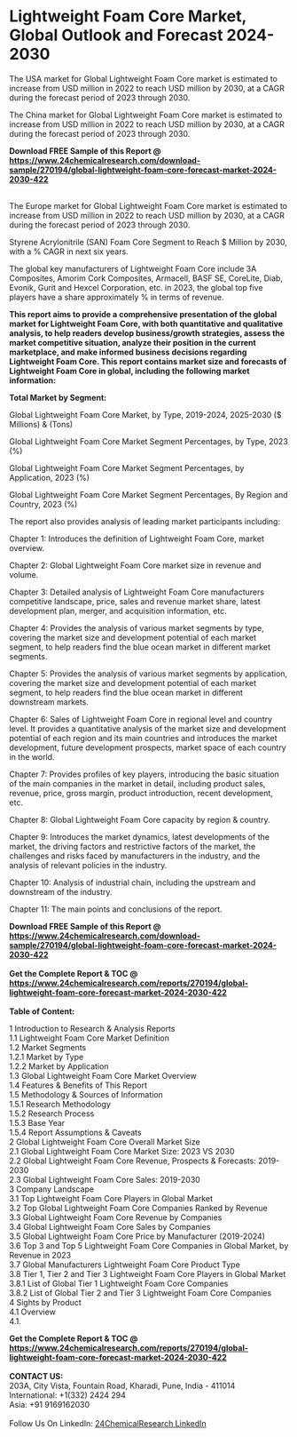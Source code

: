 <h1>Lightweight Foam Core Market, Global Outlook and Forecast 2024-2030</h1><p>The USA market for Global Lightweight Foam Core market is estimated to increase from USD million in 2022 to reach USD million by 2030, at a CAGR during the forecast period of 2023 through 2030.</p><p>
</p><p>The China market for Global Lightweight Foam Core market is estimated to increase from USD million in 2022 to reach USD million by 2030, at a CAGR during the forecast period of 2023 through 2030.</p><div><b>Download FREE Sample of this Report @ 
            <a href="https://www.24chemicalresearch.com/download-sample/270194/global-lightweight-foam-core-forecast-market-2024-2030-422">
            https://www.24chemicalresearch.com/download-sample/270194/global-lightweight-foam-core-forecast-market-2024-2030-422</a></b></div><br><p>
</p><p>The Europe market for Global Lightweight Foam Core market is estimated to increase from USD million in 2022 to reach USD million by 2030, at a CAGR during the forecast period of 2023 through 2030.</p><p>
Styrene Acrylonitrile (SAN) Foam Core Segment to Reach $ Million by 2030, with a % CAGR in next six years.</p><p>
The global key manufacturers of Lightweight Foam Core include 3A Composites, Amorim Cork Composites, Armacell, BASF SE, CoreLite, Diab, Evonik, Gurit and Hexcel Corporation, etc. in 2023, the global top five players have a share approximately % in terms of revenue.</p><p>
<strong>This report aims to provide a comprehensive presentation of the global market for Lightweight Foam Core, with both quantitative and qualitative analysis, to help readers develop business/growth strategies, assess the market competitive situation, analyze their position in the current marketplace, and make informed business decisions regarding Lightweight Foam Core. This report contains market size and forecasts of Lightweight Foam Core in global, including the following market information:</strong></p><p>
</p><p>
<strong>Total Market by Segment:</strong></p><p>
Global Lightweight Foam Core Market, by Type, 2019-2024, 2025-2030 ($ Millions) &amp; (Tons)</p><p>
Global Lightweight Foam Core Market Segment Percentages, by Type, 2023 (%)</p><p>
</p><p>
Global Lightweight Foam Core Market Segment Percentages, by Application, 2023 (%)</p><p>
</p><p>
Global Lightweight Foam Core Market Segment Percentages, By Region and Country, 2023 (%)</p><p>
</p><p>
</p><p></p><p>
The report also provides analysis of leading market participants including:</p><p>
</p><p>
</p><p>
Chapter 1: Introduces the definition of Lightweight Foam Core, market overview.</p><p>
Chapter 2: Global Lightweight Foam Core market size in revenue and volume.</p><p>
Chapter 3: Detailed analysis of Lightweight Foam Core manufacturers competitive landscape, price, sales and revenue market share, latest development plan, merger, and acquisition information, etc.</p><p>
Chapter 4: Provides the analysis of various market segments by type, covering the market size and development potential of each market segment, to help readers find the blue ocean market in different market segments.</p><p>
Chapter 5: Provides the analysis of various market segments by application, covering the market size and development potential of each market segment, to help readers find the blue ocean market in different downstream markets.</p><p>
Chapter 6: Sales of Lightweight Foam Core in regional level and country level. It provides a quantitative analysis of the market size and development potential of each region and its main countries and introduces the market development, future development prospects, market space of each country in the world.</p><p>
Chapter 7: Provides profiles of key players, introducing the basic situation of the main companies in the market in detail, including product sales, revenue, price, gross margin, product introduction, recent development, etc.</p><p>
Chapter 8: Global Lightweight Foam Core capacity by region &amp; country.</p><p>
Chapter 9: Introduces the market dynamics, latest developments of the market, the driving factors and restrictive factors of the market, the challenges and risks faced by manufacturers in the industry, and the analysis of relevant policies in the industry.</p><p>
Chapter 10: Analysis of industrial chain, including the upstream and downstream of the industry.</p><p>
Chapter 11: The main points and conclusions of the report.</p><div><b>Download FREE Sample of this Report @ 
            <a href="https://www.24chemicalresearch.com/download-sample/270194/global-lightweight-foam-core-forecast-market-2024-2030-422">
            https://www.24chemicalresearch.com/download-sample/270194/global-lightweight-foam-core-forecast-market-2024-2030-422</a></b></div><br><div><b>Get the Complete Report & TOC @ 
            <a href="https://www.24chemicalresearch.com/reports/270194/global-lightweight-foam-core-forecast-market-2024-2030-422">
            https://www.24chemicalresearch.com/reports/270194/global-lightweight-foam-core-forecast-market-2024-2030-422</a></b></div><br>
            <b>Table of Content:</b><p>1 Introduction to Research & Analysis Reports<br />
    1.1 Lightweight Foam Core Market Definition<br />
    1.2 Market Segments<br />
        1.2.1 Market by Type<br />
        1.2.2 Market by Application<br />
    1.3 Global Lightweight Foam Core Market Overview<br />
    1.4 Features & Benefits of This Report<br />
    1.5 Methodology & Sources of Information<br />
        1.5.1 Research Methodology<br />
        1.5.2 Research Process<br />
        1.5.3 Base Year<br />
        1.5.4 Report Assumptions & Caveats<br />
2 Global Lightweight Foam Core Overall Market Size<br />
    2.1 Global Lightweight Foam Core Market Size: 2023 VS 2030<br />
    2.2 Global Lightweight Foam Core Revenue, Prospects & Forecasts: 2019-2030<br />
    2.3 Global Lightweight Foam Core Sales: 2019-2030<br />
3 Company Landscape<br />
    3.1 Top Lightweight Foam Core Players in Global Market<br />
    3.2 Top Global Lightweight Foam Core Companies Ranked by Revenue<br />
    3.3 Global Lightweight Foam Core Revenue by Companies<br />
    3.4 Global Lightweight Foam Core Sales by Companies<br />
    3.5 Global Lightweight Foam Core Price by Manufacturer (2019-2024)<br />
    3.6 Top 3 and Top 5 Lightweight Foam Core Companies in Global Market, by Revenue in 2023<br />
    3.7 Global Manufacturers Lightweight Foam Core Product Type<br />
    3.8 Tier 1, Tier 2 and Tier 3 Lightweight Foam Core Players in Global Market<br />
        3.8.1 List of Global Tier 1 Lightweight Foam Core Companies<br />
        3.8.2 List of Global Tier 2 and Tier 3 Lightweight Foam Core Companies<br />
4 Sights by Product<br />
    4.1 Overview<br />
        4.1.</p><div><b>Get the Complete Report & TOC @ 
            <a href="https://www.24chemicalresearch.com/reports/270194/global-lightweight-foam-core-forecast-market-2024-2030-422">
            https://www.24chemicalresearch.com/reports/270194/global-lightweight-foam-core-forecast-market-2024-2030-422</a></b></div><br><b>CONTACT US:</b><br>
            203A, City Vista, Fountain Road, Kharadi, Pune, India - 411014<br>
            International: +1(332) 2424 294<br>
            Asia: +91 9169162030 <br><br>
            Follow Us On LinkedIn: <a href="https://www.linkedin.com/company/24chemicalresearch/">24ChemicalResearch LinkedIn</a>